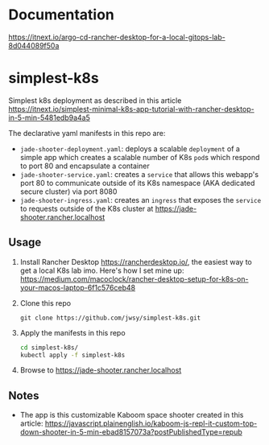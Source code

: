 # Documentation
https://itnext.io/argo-cd-rancher-desktop-for-a-local-gitops-lab-8d044089f50a

# simplest-k8s
Simplest k8s deployment as described in this article https://itnext.io/simplest-minimal-k8s-app-tutorial-with-rancher-desktop-in-5-min-5481edb9a4a5

The declarative yaml manifests in this repo are:
* `jade-shooter-deployment.yaml`: deploys a scalable `deployment` of a simple app which creates a scalable number of K8s `pod`s which respond to port 80 and encapsulate a container 
* `jade-shooter-service.yaml`: creates a `service` that allows this webapp's port 80 to communicate outside of its K8s namespace (AKA dedicated secure cluster) via port 8080
* `jade-shooter-ingress.yaml`: creates an `ingress` that exposes the `service` to requests outside of the K8s cluster at https://jade-shooter.rancher.localhost

## Usage
1. Install Rancher Desktop https://rancherdesktop.io/, the easiest way to get a local K8s lab imo. Here's how I set mine up: https://medium.com/macoclock/rancher-desktop-setup-for-k8s-on-your-macos-laptop-6f1c576ceb48

2. Clone this repo 

    ```
    git clone https://github.com/jwsy/simplest-k8s.git
    ```

3. Apply the manifests in this repo 
 
    ```bash
    cd simplest-k8s/
    kubectl apply -f simplest-k8s
    ```

4. Browse to https://jade-shooter.rancher.localhost
    

## Notes
* The app is this customizable Kaboom space shooter created in this article: https://javascript.plainenglish.io/kaboom-js-repl-it-custom-top-down-shooter-in-5-min-ebad8157073a?postPublishedType=repub
